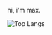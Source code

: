 hi, i'm max.

 ![Top Langs](https://github-readme-stats.vercel.app/api/top-langs/?username=maaackz&hide_progress=false&layout=compact)
